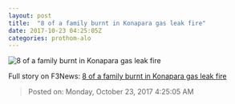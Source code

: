 ```yaml
---
layout: post
title:  "8 of a family burnt in Konapara gas leak fire"
date: 2017-10-23 04:25:05Z
categories: prothom-alo
---
```


![8 of a family burnt in Konapara gas leak fire](http://en.prothom-alo.com/contents/cache/images/1200x630x1/uploads/media/2017/10/23/c9c9adc4778a08af77df20cad172fd66-fire.jpg?jadewits_media_id=153009)




Full story on F3News: [8 of a family burnt in Konapara gas leak fire](http://www.f3nws.com/n/BzEJbF)

> Posted on: Monday, October 23, 2017 4:25:05 AM
